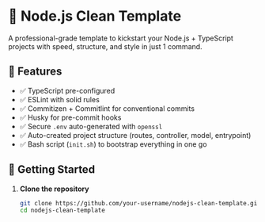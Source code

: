 # 🚀 Node.js Clean Template

A professional-grade template to kickstart your Node.js + TypeScript projects with speed, structure, and style in just 1 command.

## 🧰 Features

- ✅ TypeScript pre-configured
- ✅ ESLint with solid rules
- ✅ Commitizen + Commitlint for conventional commits
- ✅ Husky for pre-commit hooks
- ✅ Secure `.env` auto-generated with `openssl`
- ✅ Auto-created project structure (routes, controller, model, entrypoint)
- ✅ Bash script (`init.sh`) to bootstrap everything in one go

## 🚀 Getting Started

1. **Clone the repository**
   ```bash
   git clone https://github.com/your-username/nodejs-clean-template.git
   cd nodejs-clean-template

